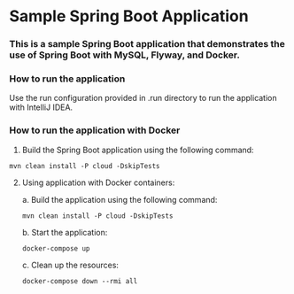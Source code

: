 # Sample Spring Boot Application
### This is a sample Spring Boot application that demonstrates the use of Spring Boot with MySQL, Flyway, and Docker.

### How to run the application
Use the run configuration provided in .run directory to run the application with IntelliJ IDEA.

### How to run the application with Docker
1. Build the Spring Boot application using the following command:
```
mvn clean install -P cloud -DskipTests
```

2. Using application with Docker containers:

   a. Build the application using the following command:
   ```
   mvn clean install -P cloud -DskipTests 
   ```
   b. Start the application:
   ```
   docker-compose up
   ```
   c. Clean up the resources:
   ```
   docker-compose down --rmi all
   ```